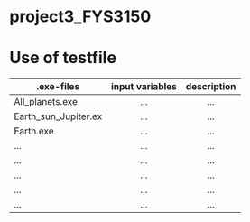 # project3_FYS3150



# Use of testfile
| .exe-files       | input variables     |  description |
| ------------- |:-------------:|:-------------:|
| All_planets.exe  | ... | ... |
| Earth_sun_Jupiter.ex | ... | ... |
| Earth.exe| ... | ... |
| ... | ... | ... |
| ... | ... | ... |
| ... | ... | ... |
| ... | ... | ... |
| ... | ... | ... |


